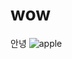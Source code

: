 # wow
안녕
![apple](https://www.google.co.kr/imgres?imgurl=https%3A%2F%2Fpixabay.com%2Fstatic%2Fuploads%2Fphoto%2F2013%2F07%2F13%2F11%2F34%2Fapple-158419_960_720.png&imgrefurl=https%3A%2F%2Fpixabay.com%2Fen%2Fphotos%2Fapple%2F&docid=FDxlnpAagLlgAM&tbnid=6UNsD5b_FDEGgM%3A&w=520&h=720&bih=747&biw=1536&ved=0ahUKEwj_gv2I6-3PAhXogVQKHWWwCL8QMwgeKAIwAg&iact=mrc&uact=8)
